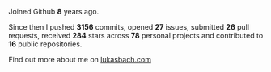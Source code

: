 Joined Github **8** years ago.

Since then I pushed **3156** commits, opened **27** issues, submitted **26** pull requests, received **284** stars across **78** personal projects and contributed to **16** public repositories.

Find out more about me on [lukasbach.com](https://lukasbach.com)
